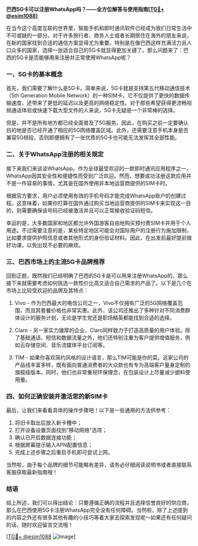 **巴西5G卡可以注册WhatsApp吗？——全方位解答与使用指南[[TG💪+ @esim1088](https://t.me/s/esim1088)]**

在当今这个高度互联的世界里，智能手机和即时通讯软件已经成为我们日常生活中不可或缺的一部分。对于许多旅行者、商务人士或者长期居住在海外的朋友来说，在新的国家找到合适的通信方案显得尤为重要。特别是在像巴西这样充满活力且人口众多的国家，选择一张适合自己的5G卡就显得更加关键了。那么问题来了：巴西的5G卡是否能够用来注册并正常使用WhatsApp呢？

### 一、5G卡的基本概念

首先，我们需要了解什么是5G卡。简单来说，5G卡就是支持第五代移动通信技术（5th Generation Mobile Network）的一种SIM卡。它不仅提供了更快的数据传输速度，还带来了更低的延迟以及更高的网络稳定性。对于那些希望获得更流畅视频通话体验或快速下载大型文件的人来说，5G卡无疑是一个非常棒的选择。

但是，并不是所有地方都已经全面普及了5G服务。因此，在购买之前一定要确认目的地是否已经开通了相应的5G网络覆盖区域。此外，还需要注意手机本身是否兼容5G频段，否则即便拥有了一张优质的5G卡也可能无法发挥其全部性能。

### 二、关于WhatsApp注册的相关规定

接下来我们来谈谈WhatsApp。作为全球最受欢迎的一款即时通讯应用程序之一，WhatsApp因其安全性和便捷性而受到广泛欢迎。然而，想要成功注册这款应用并不是一件容易的事情，尤其是在国外使用非本地运营商提供的SIM卡时。

根据官方要求，用户必须使用有效的手机号码才能完成WhatsApp账户的创建过程。这意味着，如果你打算在国外通过购买当地运营商提供的SIM卡来实现这一目的，则需要确保该号码已经被激活并且可以正常接收验证码短信。

幸运的是，大多数国家和地区都允许外国游客自由地购买预付费SIM卡并用于个人用途。不过需要注意的是，某些特定地区可能会对国际用户的注册行为施加限制，比如要求提供护照信息或者其他形式的身份验证材料。因此，在出发前最好提前做好功课，以免出现不必要的麻烦。

### 三、巴西市场上的主流5G卡品牌推荐

回到正题，既然我们已经明确了巴西的5G卡是可以用来注册WhatsApp的，那么接下来就需要考虑如何挑选一款性价比高又适合自己需求的产品了。以下是几个在市场上比较受欢迎的品牌及其特点：

1. Vivo - 作为巴西最大的电信公司之一，Vivo不仅拥有广泛的5G网络覆盖范围，而且其套餐价格也非常实惠。此外，该公司还推出了多种针对不同消费群体设计的服务计划，无论是学生党还是职场精英都能找到合适的选择。
   
2. Claro - 另一家实力雄厚的企业，Claro同样致力于打造高质量的用户体验。除了基础通话、短信和数据流量之外，他们还特别注重为客户提供增值服务，例如云存储空间、音乐流媒体平台订阅等。
    
3. TIM - 如果你喜欢简约风格的设计语言，那么TIM可能是你的菜。这家公司的产品线丰富多样，既有面向普通消费者的大众款也有专为高端客户量身定制的旗舰级版本。同时，他们也非常重视环保理念，在包装设计上尽量减少塑料使用量。

### 四、如何正确安装并激活您的新SIM卡

最后，让我们来看看具体的操作步骤吧！以下是一些通用的方法供参考：

1. 将旧卡取出后放入新卡槽中；
2. 打开设备设置页面找到“移动网络”选项；
3. 确认已开启数据连接功能；
4. 根据屏幕提示输入APN配置信息；
5. 完成上述步骤之后重启手机即可尝试上网。

当然啦，由于每个品牌的细节可能略有差异，请务必仔细阅读说明书或者直接联系客服获取最新指南哦！

### 结语

综上所述，我们可以得出结论：只要遵循正确的流程并且选择信誉良好的供应商，那么在巴西使用5G卡注册WhatsApp完全没有任何障碍。当然啦，除了上述提到的内容之外还有很多其他有趣的小技巧等着大家去探索发现呢～如果还有任何疑问的话，随时欢迎留言交流哦！

[[TG💪+ @esim1088](https://t.me/s/esim1088) ![Image](https://i.postimg.cc/4NQfJmqS/Snipaste-2025-05-13-00-14-12.png)]